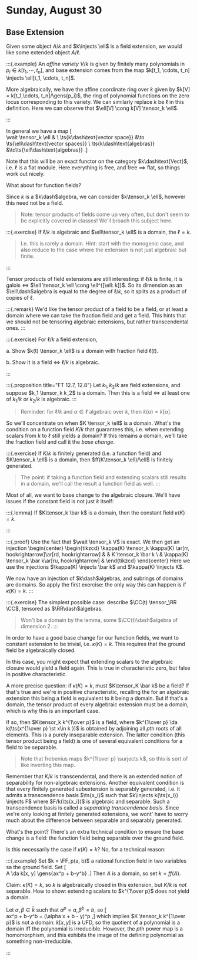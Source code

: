 # Sunday, August 30

## Base Extension

Given some object $A/k$ and $k\injects \ell$ is a field extension, we would like some extended object $A/\ell$.

:::{.example}
An *affine variety* $V/k$ is given by finitely many polynomials in $p_i \in k[t_1, \cdots, t_n]$, and base extension comes from the map $k[t_1, \cdots, t_n] \injects \ell[t_1, \cdots, t_n]$.

More algebraically, we have the affine coordinate ring over $k$ given by $k[V] = k[t_1,\cdots, t_n]/\gens{p_i}$, the ring of polynomial functions on the zero locus corresponding to this variety.
We can similarly replace $k$ be $\ell$ in this definition.
Here we can observe that $\ell[V] \cong k[V] \tensor_k \ell$.

:::

In general we have a map
\[  
\wait \tensor_k \ell & \\
\ts{k\dash\text{vector space}} &\to \ts{\ell\dash\text{vector spaces}} \\
\ts{k\dash\text{algebras}} &\to\ts{\ell\dash\text{algebras}}
.\]

Note that this will be an exact functor on the category $k\dash\text{Vect}$, i.e. $\ell$ is a flat module.
Here everything is free, and free $\implies$ flat, so things work out nicely.

What about for function fields?

Since $k$ is a $k\dash$algebra, we can consider $k\tensor_k \ell$, however this need not be a field.

> Note: tensor products of fields come up very often, but don't seem to be explicitly covered in classes!
  We'll broach this subject here.

:::{.exercise}
If $\ell/k$ is algebraic and $\ell\tensor_k \ell$ is a domain, the $\ell = k$.

> I.e. this is rarely a domain.
> Hint: start with the monogenic case, and also reduce to the case where the extension is not just algebraic but finite.

:::

Tensor products of field extensions are still interesting: if $\ell/k$ is finite, it is galois $\iff$ $\ell \tensor_k \ell \cong \ell^{[\ell: k]}$.
So its dimension as an $\ell\dash$algebra is equal to the degree of $\ell/k$, so it splits as a product of copies of $\ell$.

:::{.remark}
We'd like the tensor product of a field to be a field, or at least a domain where we can take the fraction field and get a field.
This hints that we should not be tensoring algebraic extensions, but rather transcendental ones.
:::

:::{.exercise}
For $\ell/k$ a field extension,

a. Show $k(t) \tensor_k \ell$ is a domain with fraction field $\ell(t)$.

b. Show it is a field $\iff$ $\ell/k$ is algebraic.

:::

:::{.proposition title="FT 12.7, 12.8"}
Let $k_1, k_2 / k$ are field extensions, and suppose $k_1 \tensor_k k_2$ is a domain.
Then this is a field $\iff$ at least one of $k_1/k$ or $k_2/k$ is algebraic.
:::

> Reminder: for $\ell/k$ and $\alpha\in \ell$ algebraic over $k$, then $k(\alpha) = k[\alpha]$.

So we'll concentrate on when $K \tensor_k \ell$ is a domain.
What's the condition on a function field $K/k$ that guarantees this, i.e. when extending scalars from $k$ to $\ell$ still yields a domain?
If this remains a domain, we'll take the fraction field and call it the *base change*.

:::{.exercise}
If $K/k$ is finitely generated (i.e. a function field) and $K\tensor_k \ell$ is a domain, then $ff(K\tensor_k \ell)/\ell$ is finitely generated.

> The point: if taking a function field and extending scalars still results in a domain, we'll call the result a function field as well.
:::

Most of all, we want to base change to the algebraic closure.
We'll have issues if the constant field is not just $k$ itself:

:::{.lemma}
If $K\tensor_k \bar k$ is a domain, then the constant field $\kappa(K) = k$.

:::

:::{.proof}
Use the fact that $\wait \tensor_k V$ is exact.
We then get an injection
\begin{center}
\begin{tikzcd}
\kappa(K) \tensor_k \kappa(K) \ar[rr, hookrightarrow]\ar[rd, hookrightarrow] & &
K \tensor_k \bar k \\
& \kappa(K) \tensor_k \bar k\ar[ru, hookrightarrow] & 
\end{tikzcd} 
\end{center}
Here we use the injections $\kappa(K) \injects \bar k$ and $\kappa(K) \injects K$.

We now have an injection of $k\dash$algebras, and subrings of domains are domains. 
So apply the first exercise: the only way this can happen is if $\kappa(K) = k$.
:::


:::{.exercise}
The simplest possible case: describe $\CC(t) \tensor_\RR \CC$, tensored as $\RR\dash$algebras.

> Won't be a domain by the lemma, some $\CC(t)\dash$algebra of dimension 2.
:::

In order to have a good base change for our function fields, we want to constant extension to be trivial, i.e. $\kappa(K) = k$. 
This requires that the ground field be algebraically closed.

In this case, you might expect that extending scalars to the algebraic closure would yield a field again.
This is true in characteristic zero, but false in positive characteristic.

A more precise question: if $\kappa(K) = k$, must $K\tensor_K \bar k$ be a field?
If that's true and we're in positive characteristic, recalling the for an algebraic extension this being a field is equivalent to it being a domain. 
But if that's a domain, the tensor product of every algebraic extension must be a domain, which is why this is an important case.

If so, then $K\tensor_k k^{1\over p}$ is a field, where $k^{1\over p} \da k(\ts{x^{1\over p} \st x\in k })$ is obtained by adjoining all $p$th roots of all elements.
This is a purely inseparable extension.
The latter condition (this tensor product being a field) is one of several equivalent conditions for a field to be separable.

> Note that frobenius maps $k^{1\over p} \surjects k$, so this is sort of like inverting this map.

Remember that $K/k$ is transcendental, and there is an extended notion of separability for non-algebraic extensions.
Another equivalent condition is that every finitely generated subextension is separably generated, i.e. it admits a transcendence basis $\ts{x_i}$ such that $k\injects k(\ts{x_i}) \injects F$ where $F/k(\ts{x_i})$ is algebraic and separable.
Such a transcendence basis is called a *separating transcendence basis*.
Since we're only looking at finitely generated extensions, we wont' have to worry much about the difference between separable and separably generated.

What's the point? 
There's an extra technical condition to ensure the base change is a field: the function field being separable over the ground field.

Is this necessarily the case if $\kappa(K) = k$? 
No, for a technical reason:

:::{.example}
Set $k = \FF_p(a, b)$ a rational function field in two variables sa the ground field.
Set 
\[  
A \da k[x, y] \gens{ax^p + b-y^b}
.\]
Then $A$ is a domain, so set $k = ff(A)$.

Claim: $\kappa(K) = k$, so $k$ is algebraically closed in this extension, but $K/k$ is *not* separable.
How to show: extending scalars to $k^{1\over p}$ does not yield a domain.

Let $\alpha, \beta \in \bar k$ such that $\alpha^p = a, \beta^b = b$, so
\[  
ax^p + b-y^b = (\alpha x + b - y)^p
,\]
which implies $K \tensor_k  k^{1\over p}$ is not a domain: $k[x, y]$ is a UFD, so the quotient of a polynomial is a domain iff the polynomial is irreducible.
However, the $p$th power map is a homomorphism, and this exhibits the image of the defining polynomial as something non-irreducible.

:::









